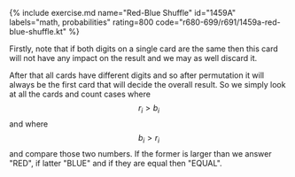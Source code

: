 {% include exercise.md name="Red-Blue Shuffle" id="1459A" labels="math, probabilities" rating=800 code="r680-699/r691/1459a-red-blue-shuffle.kt" %}

Firstly, note that if both digits on a single card are the same then this card will not have any impact on the result and we may as well discard it.

After that all cards have different digits and so after permutation it will always be the first card that will decide the overall result.  So we simply look at all the cards and count cases where $$r_i > b_i$$ and where $$b_i > r_i$$ and compare those two numbers. If the former is larger than we answer "RED", if latter "BLUE" and if they are equal then "EQUAL".
